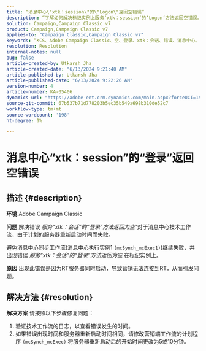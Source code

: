 ```yaml
---
title: “消息中心\"xtk：session\"的\"Logon\"返回空错误”
description: “了解如何解决标记实例上服务‘xtk：session’的‘Logon’方法返回空错误。”
solution: Campaign,Campaign Classic v7
product: Campaign,Campaign Classic v7
applies-to: "Campaign Classic,Campaign Classic v7"
keywords: “KCS、Adobe Campaign Classic、空、登录、xtk：会话、错误、消息中心、技术工作流”
resolution: Resolution
internal-notes: null
bug: false
article-created-by: Utkarsh Jha
article-created-date: "6/13/2024 9:21:40 AM"
article-published-by: Utkarsh Jha
article-published-date: "6/13/2024 9:22:26 AM"
version-number: 4
article-number: KA-05406
dynamics-url: "https://adobe-ent.crm.dynamics.com/main.aspx?forceUCI=1&pagetype=entityrecord&etn=knowledgearticle&id=9cbecf55-6629-ef11-840b-000d3a37eaf2"
source-git-commit: 67b537b71d778203b5ec35b549a698b310de52c7
workflow-type: tm+mt
source-wordcount: '198'
ht-degree: 1%

---
```


# 消息中心“xtk：session”的“登录”返回空错误

## 描述 {#description}


<b>环境</b>
Adobe Campaign Classic

<b>问题</b>
解决错误 *服务“xtk：会话”的“登录”方法返回为空*”对于消息中心技术工作流，由于计划的服务器重新启动时间而失败。

避免消息中心同步工作流(消息中心执行实例1 `(mcSynch_mcExec1)`)继续失败，并出现错误 *服务“xtk：会话”的“登录”方法返回为空* 在标记实例上。

<b>原因</b>
出现此错误是因为RT服务器同时启动，导致营销无法连接到RT，从而引发问题。


## 解决方法 {#resolution}


<b>解决方案</b>
请按照以下步骤修复问题：

1. 验证技术工作流的日志，以查看错误发生的时间。
2. 如果错误出现时间和服务器重新启动时间相同，请修改营销端工作流的计划程序 `(mcSynch_mcExec)` 将服务器重新启动后的开始时间更改为5或10分钟。

